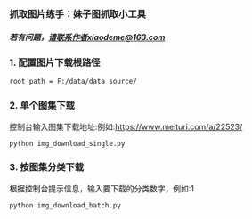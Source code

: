 ### 抓取图片练手：妹子图抓取小工具
##### 若有问题，请联系作者xiaodeme@163.com
### 1. 配置图片下载根路径
```
root_path = F:/data/data_source/
```
### 2. 单个图集下载
控制台输入图集下载地址:例如:https://www.meituri.com/a/22523/
```
python img_download_single.py
```
### 3. 按图集分类下载
根据控制台提示信息，输入要下载的分类数字，例如:1
```
python img_download_batch.py
```
